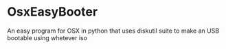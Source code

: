 # OsxEasyBooter
An easy program for OSX in python that uses diskutil suite to make an USB bootable using whetever iso
